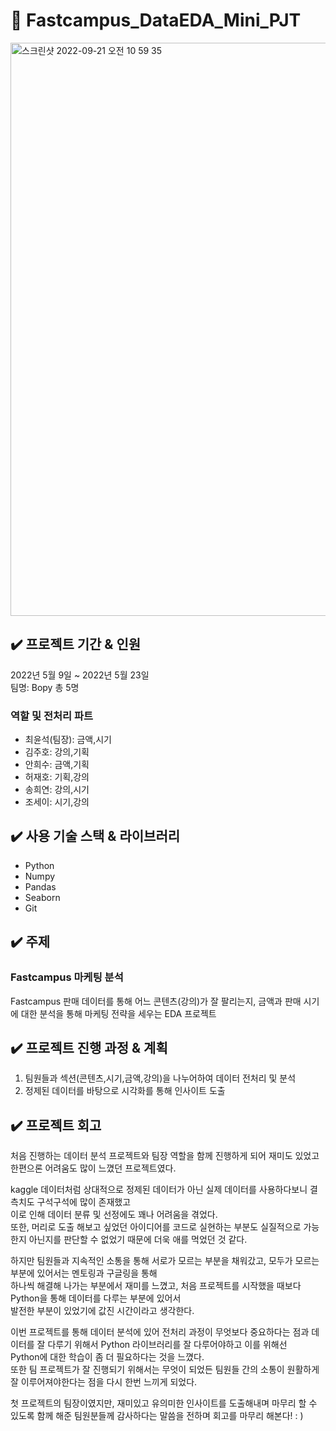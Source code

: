 # :crystal_ball: Fastcampus_DataEDA_Mini_PJT

<img width="917" alt="스크린샷 2022-09-21 오전 10 59 35" src="https://user-images.githubusercontent.com/103194475/191397301-2395a0c5-159e-4b0d-9344-750394914a17.png">


## :heavy_check_mark: 프로젝트 기간 & 인원
2022년 5월 9일 ~ 2022년 5월 23일  
팀명: Bopy 총 5명  

### 역할 및 전처리 파트
- 최윤석(팀장): 금액,시기 
- 김주호: 강의,기획
- 안희수: 금액,기획
- 허재호: 기획,강의
- 송희연: 강의,시기
- 조세이: 시기,강의  


## :heavy_check_mark: 사용 기술 스택 & 라이브러리
- Python
- Numpy
- Pandas
- Seaborn
- Git
## :heavy_check_mark: 주제
### Fastcampus 마케팅 분석   
Fastcampus 판매 데이터를 통해 어느 콘텐츠(강의)가 잘 팔리는지, 
금액과 판매 시기에 대한 분석을 통해 마케팅 전략을 세우는 EDA 프로젝트

## :heavy_check_mark: 프로젝트 진행 과정 & 계획
1. 팀원들과 섹션(콘텐츠,시기,금액,강의)을 나누어하여 데이터 전처리 및 분석
2. 정제된 데이터를 바탕으로 시각화를 통해 인사이트 도출

## :heavy_check_mark: 프로젝트 회고
처음 진행하는 데이터 분석 프로젝트와 팀장 역할을 함께 진행하게 되어 재미도 있었고 한편으론 어려움도 많이 느꼈던 프로젝트였다.  

kaggle 데이터처럼 상대적으로 정제된 데이터가 아닌 실제 데이터를 사용하다보니 결측치도 구석구석에 많이 존재했고   
이로 인해 데이터 분류 및 선정에도 꽤나 어려움을 겪었다.  
또한, 머리로 도출 해보고 싶었던 아이디어를 코드로 실현하는 부분도 실질적으로 가능한지 아닌지를 판단할 수 없었기 때문에 더욱 애를 먹었던 것 같다.  

하지만 팀원들과 지속적인 소통을 통해 서로가 모르는 부분을 채워갔고, 모두가 모르는 부분에 있어서는 멘토링과 구글링을 통해   
하나씩 해결해 나가는 부분에서 재미를 느꼈고, 처음 프로젝트를 시작했을 때보다 Python을 통해 데이터를 다루는 부분에 있어서   
발전한 부분이 있었기에 값진 시간이라고 생각한다.  

이번 프로젝트를 통해 데이터 분석에 있어 전처리 과정이 무엇보다 중요하다는 점과 데이터를 잘 다루기 위해서 Python 라이브러리를 잘 다루어야하고 이를 위해선  
Python에 대한 학습이 좀 더 필요하다는 것을 느꼈다.  
또한 팀 프로젝트가 잘 진행되기 위해서는 무엇이 되었든 팀원들 간의 소통이 원활하게 잘 이루어져야한다는 점을 다시 한번 느끼게 되었다.  

첫 프로젝트의 팀장이였지만, 재미있고 유의미한 인사이트를 도출해내며 마무리 할 수 있도록 함께 해준 팀원분들께 감사하다는 말씀을 전하며 회고를 마무리 해본다! : )


